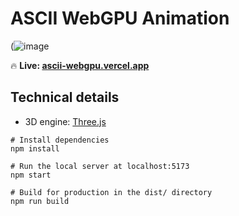 # ASCII WebGPU Animation

(![image](https://github.com/user-attachments/assets/8fac265d-aa63-4263-9c92-7cba4a81d5f7)


🔥 **Live: [ascii-webgpu.vercel.app](https://ascii-webgpu.vercel.app/)**


## Technical details
- 3D engine: [Three.js](https://threejs.org/)
  
```
# Install dependencies
npm install

# Run the local server at localhost:5173
npm start

# Build for production in the dist/ directory
npm run build
```
